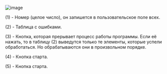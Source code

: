 ![image](https://user-images.githubusercontent.com/94370102/141983863-d6677fde-20e7-4365-a938-914b1cbee94c.png)

(1) - Номер (целое число), он запишется в пользовательское поле всех.

(2) - Таблица с ошибками.

(3) - Кнопка, которая прерывает процесс работы программы. Если её нажать, то в таблицу (2) выведутся только те элементы, которые успели обработаться. Но обрабатываются они в произвольном порядке.

(4) - Кнопка старта.

(5) - Кнопка старта.
